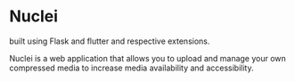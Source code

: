# Nuclei

built using Flask and flutter and respective extensions. 

Nuclei is a web application that allows you to upload and manage your own compressed media to increase media availability and accessibility.
